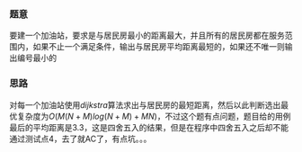 ### 题意
要建一个加油站，要求是与居民房最小的距离最大，并且所有的居民房都在服务范围内，如果不止一个满足条件，输出与居民房平均距离最短的，如果还不唯一则输出编号最小的

### 思路
对每一个加油站使用$dijkstra$算法求出与居民房的最短距离，然后以此判断选出最优复杂度为$O(M(N+M)log(N+M) + MN)$，不过这个题有点问题，题目给的用例最后的平均距离是$3.3$，这是四舍五入的结果，但是在程序中四舍五入之后却不能通过测试点$4$，去了就AC了，有点坑。。。